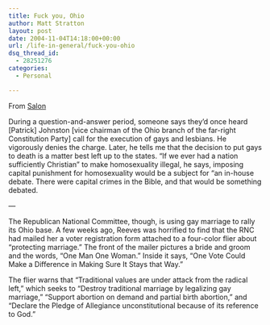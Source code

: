 ```yaml
---
title: Fuck you, Ohio
author: Matt Stratton
layout: post
date: 2004-11-04T14:18:00+00:00
url: /life-in-general/fuck-you-ohio
dsq_thread_id:
  - 28251276
categories:
  - Personal

---
```

From <a href="http://www.salon.com/news/feature/2004/10/18/gayohio/" target="_blank">Salon</a>

During a question-and-answer period, someone says they&#8217;d once heard [Patrick] Johnston [vice chairman of the Ohio branch of the far-right Constitution Party] call for the execution of gays and lesbians. He vigorously denies the charge. Later, he tells me that the decision to put gays to death is a matter best left up to the states. &#8220;If we ever had a nation sufficiently Christian&#8221; to make homosexuality illegal, he says, imposing capital punishment for homosexuality would be a subject for &#8220;an in-house debate. There were capital crimes in the Bible, and that would be something debated.

&#8212;

The Republican National Committee, though, is using gay marriage to rally its Ohio base. A few weeks ago, Reeves was horrified to find that the RNC had mailed her a voter registration form attached to a four-color flier about &#8220;protecting marriage.&#8221; The front of the mailer pictures a bride and groom and the words, &#8220;One Man One Woman.&#8221; Inside it says, &#8220;One Vote Could Make a Difference in Making Sure It Stays that Way.&#8221;

The flier warns that &#8220;Traditional values are under attack from the radical left,&#8221; which seeks to &#8220;Destroy traditional marriage by legalizing gay marriage,&#8221; &#8220;Support abortion on demand and partial birth abortion,&#8221; and &#8220;Declare the Pledge of Allegiance unconstitutional because of its reference to God.&#8221;